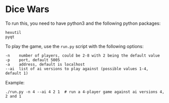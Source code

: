 # Dice Wars

To run this, you need to have python3 and the following python packages:

    hexutil
    pyqt

To play the game, use the ``run.py`` script with the following options:

    -n    number of players, could be 2-8 with 2 being the default value
    -p    port, default 5005
    -a    address, default is localhost
    --ai  list of ai versions to play against (possible values 1-4, default 1)

Example:

    ./run.py -n 4 --ai 4 2 1  # run a 4-player game against ai versions 4, 2 and 1
